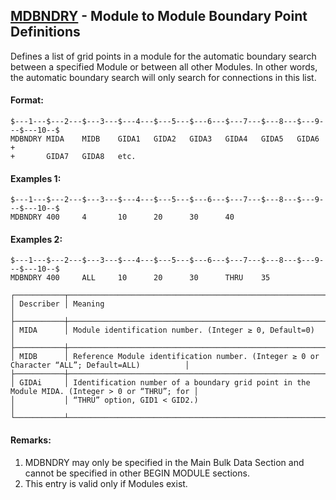 ## [MDBNDRY](https://help.hexagonmi.com/bundle/MSC_Nastran_2022.4/page/Nastran_Combined_Book/qrg/bulkno/TOC.MDBNDRY.xhtml) - Module to Module Boundary Point Definitions

Defines a list of grid points in a module for the automatic boundary search between a specified Module or between all other Modules. In other words, the automatic boundary search will only search for connections in this list.

#### Format:

```nastran
$---1---$---2---$---3---$---4---$---5---$---6---$---7---$---8---$---9---$---10--$
MDBNDRY MIDA    MIDB    GIDA1   GIDA2   GIDA3   GIDA4   GIDA5   GIDA6   +       
+       GIDA7   GIDA8   etc.                                                    
```

#### Examples 1:

```nastran
$---1---$---2---$---3---$---4---$---5---$---6---$---7---$---8---$---9---$---10--$
MDBNDRY 400     4       10      20      30      40                              
```

#### Examples 2:

```nastran
$---1---$---2---$---3---$---4---$---5---$---6---$---7---$---8---$---9---$---10--$
MDBNDRY 400     ALL     10      20      30      THRU    35                      
```

```text
┌───────────┬────────────────────────────────────────────────────────────────────────────────────────────────┐
│ Describer │ Meaning                                                                                        │
├───────────┼────────────────────────────────────────────────────────────────────────────────────────────────┤
│ MIDA      │ Module identification number. (Integer ≥ 0, Default=0)                                         │
├───────────┼────────────────────────────────────────────────────────────────────────────────────────────────┤
│ MIDB      │ Reference Module identification number. (Integer ≥ 0 or Character “ALL”; Default=ALL)          │
├───────────┼────────────────────────────────────────────────────────────────────────────────────────────────┤
│ GIDAi     │ Identification number of a boundary grid point in the Module MIDA. (Integer > 0 or “THRU”; for │
│           │ “THRU” option, GID1 < GID2.)                                                                   │
└───────────┴────────────────────────────────────────────────────────────────────────────────────────────────┘
```

#### Remarks:

1. MDBNDRY may only be specified in the Main Bulk Data Section and cannot be specified in other BEGIN MODULE sections.
2. This entry is valid only if Modules exist.
